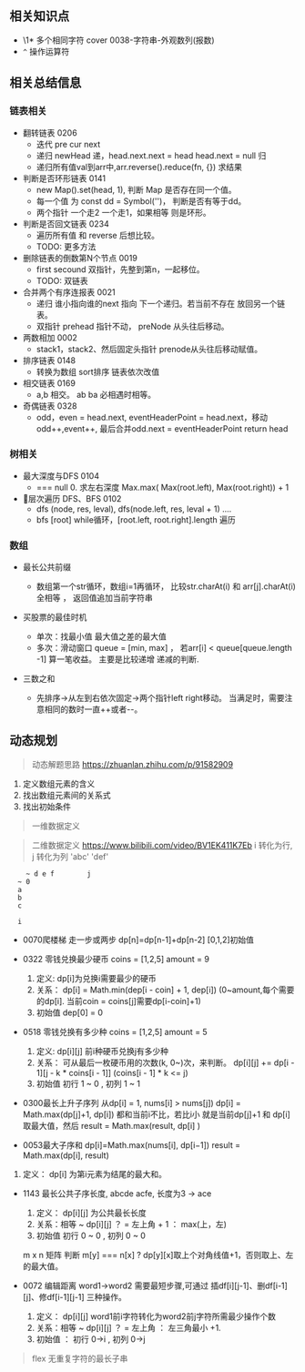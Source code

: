 <!--
 * @Author: xiaoguang_10@qq.com
 * @LastEditors: xiaoguang_10@qq.com
 * @Date: 2020-06-03 00:31:13
 * @LastEditTime: 2021-05-17 23:58:35
-->


## 相关知识点

* \1* 多个相同字符 cover 0038-字符串-外观数列(报数)
* `^` 操作运算符




## 相关总结信息

### 链表相关

* 翻转链表 0206
  * 迭代 pre cur next
  * 递归 newHead 递，head.next.next = head head.next = null 归
  * 递归所有值val到arr中,arr.reverse().reduce(fn, {}) 求结果
* 判断是否环形链表 0141
  * new Map().set(head, 1), 判断 Map 是否存在同一个值。
  * 每一个值 为 const dd = Symbol('')， 判断是否有等于dd。
  * 两个指针 一个走2 一个走1，如果相等 则是环形。
* 判断是否回文链表 0234
  * 遍历所有值 和 reverse 后想比较。
  * TODO: 更多方法
* 删除链表的倒数第N个节点 0019
  * first secound 双指针，先整到第n，一起移位。
  * TODO: 双链表
* 合并两个有序连报表 0021
  * 递归 谁小指向谁的next 指向 下一个递归。若当前不存在 放回另一个链表。
  * 双指针 prehead 指针不动， preNode 从头往后移动。
* 两数相加 0002
  * stack1，stack2、然后固定头指针 prenode从头往后移动赋值。
* 排序链表 0148
  * 转换为数组 sort排序 链表依次改值
* 相交链表 0169
  * a,b 相交。 ab ba 必相遇时相等。
* 奇偶链表 0328
  * odd，even = head.next, eventHeaderPoint = head.next，移动odd++,event++, 最后合并odd.next = eventHeaderPoint return head


### 树相关
* 最大深度与DFS 0104
  * === null 0.  求左右深度 Max.max( Max(root.left), Max(root.right)) + 1
* 层次遍历  DFS、BFS 0102
  * dfs (node, res, leval), dfs(node.left, res, leval + 1) ....
  * bfs [root] while循环，[root.left, root.right].length 遍历

### 数组
* 最长公共前缀
  * 数组第一个str循环，数组i=1再循环， 比较str.charAt(i) 和 arr[j].charAt(i) 全相等 ， 返回值追加当前字符串
* 买股票的最佳时机
  * 单次：找最小值 最大值之差的最大值
  * 多次：滑动窗口 queue = [min, max] ， 若arr[i] < queue[queue.length -1] 算一笔收益。 主要是比较递增 递减的判断.

* 三数之和
  * 先排序->从左到右依次固定->两个指针left right移动。 当满足时，需要注意相同的数时一直++或者--。

## 动态规划
> 动态解题思路 https://zhuanlan.zhihu.com/p/91582909
1. 定义数组元素的含义
2. 找出数组元素间的关系式
3. 找出初始条件
> 一维数据定义 

> 二维数据定义 https://www.bilibili.com/video/BV1EK411K7Eb
  i 转化为行, j 转化为列
  'abc' 'def'

        ~ d e f        j
      ~ 0
      a
      b
      c

      i


* 0070爬楼梯 走一步或两步 dp[n]=dp[n-1]+dp[n-2]  [0,1,2]初始值

* 0322 零钱兑换最少硬币 coins = [1,2,5] amount = 9
  1. 定义: dp[i]为兑换i需要最少的硬币
  2. 关系： dp[i] = Math.min(dep[i - coin] + 1, dep[i])  (0~amount,每个需要的dp[i]. 当前coin = coins[j]需要dp[i-coin]+1)
  3. 初始值 dep[0] = 0
* 0518 零钱兑换有多少种 coins = [1,2,5] amount = 5
  1. 定义: dp[i][j] 前i种硬币兑换j有多少种
  2. 关系： 可从最后一枚硬币用的次数(k, 0~)次，来判断。  dp[i][j] += dp[i - 1][j - k * coins[i - 1]] (coins[i - 1] * k <= j)
  3. 初始值 初行 1 ~ 0 , 初列 1 ~ 1

* 0300最长上升子序列  从dp[i] = 1, nums[i] > nums[j]) dp[i] = Math.max(dp[j]+1, dp[i]) 都和当前i不比，若比i小 就是当前dp[j]+1 和 dp[i]取最大值，然后  result = Math.max(result, dp[i] )

* 0053最大子序和 dp[i]=Math.max(nums[i], dp[i−1]) result = Math.max(dp[i], result)
 1. 定义： dp[i] 为第i元素为结尾的最大和。

* 1143 最长公共子序长度, abcde  acfe, 长度为3 -> ace 
  1. 定义： dp[i][j] 为公共最长长度
  2. 关系：相等 ~ dp[i][j] ？ = 左上角 + 1 ： max(上，左)
  3. 初始值 初行 0 ~ 0 , 初列 0 ~ 0
 
  m x n 矩阵 判断 m[y] === n[x] ? dp[y][x]取上个对角线值+1，否则取上、左的最大值。
* 0072 编辑距离 word1->word2 需要最短步骤,可通过 插df[i][j-1]、删df[i-1][j]、修df[i-1][j-1] 三种操作。
   1. 定义： dp[i][j] word1前i字符转化为word2前j字符所需最少操作个数
   2. 关系：相等 ~ dp[i][j] ？ = 左上角 ： 左三角最小 +1.
   3. 初始值 ： 初行 0->i , 初列 0->j 


> flex
> 无重复字符的最长子串